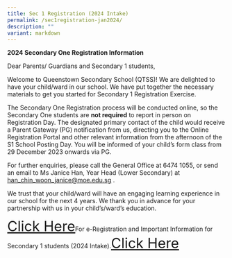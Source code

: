 ```yaml
---
title: Sec 1 Registration (2024 Intake)
permalink: /sec1registration-jan2024/
description: ""
variant: markdown
---
```

**2024 Secondary One Registration Information**

Dear Parents/ Guardians and Secondary 1 students,

Welcome to Queenstown Secondary School (QTSS)! We are delighted to have your child/ward in our school. We have put together the necessary materials to get you started for Secondary 1 Registration Exercise.

The Secondary One Registration process will be conducted online, so the Secondary One students are&nbsp;**not required**&nbsp;to report in person on Registration Day. The designated primary contact of the child would receive a Parent Gateway (PG) notification from us, directing you to the Online Registration Portal and other relevant information from the afternoon of the S1 School Posting Day. You will be informed of your child’s form class from 29 December 2023 onwards via PG.

For further enquiries, please call the General Office at 6474 1055, or send an email to Ms Janice Han, Year Head (Lower Secondary) at han_chin_woon_janice@moe.edu.sg&nbsp;.

We trust that your child/ward will have an engaging learning experience in our school for the next 4 years. We thank you in advance for your partnership with us in your child’s/ward’s education.


<font size="6px"><a href="/files/QTSS_Important_information_for_2024_Sec_1_students.pdf"><u>Click Here</u></a></font>For e-Registration and Important Information for Secondary 1 students (2024 Intake).<font size="6px"><a href="/files/QTSS_Important_information_for_2024_Sec_1_students.pdf"><u>Click Here</u></a></font>